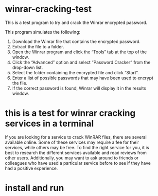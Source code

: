 # winrar-cracking-test

This is a test program to try and crack the Winrar encrypted password.

This program simulates the following:

1. Download the Winrar file that contains the encrypted password.
2. Extract the file to a folder.
3. Open the Winrar program and click the “Tools” tab at the top of the window.
4. Click the “Advanced” option and select “Password Cracker” from the drop-down list.
5. Select the folder containing the encrypted file and click “Start”.
6. Enter a list of possible passwords that may have been used to encrypt the file.
7. If the correct password is found, Winrar will display it in the results window.

# this is a test for winrar cracking services in a terminal
If you are looking for a service to crack WinRAR files, there are several available online. Some of these services may require a fee for their services, while others may be free. To find the right service for you, it is best to research the different services available and read reviews from other users. Additionally, you may want to ask around to friends or colleagues who have used a particular service before to see if they have had a positive experience.

# install and run
